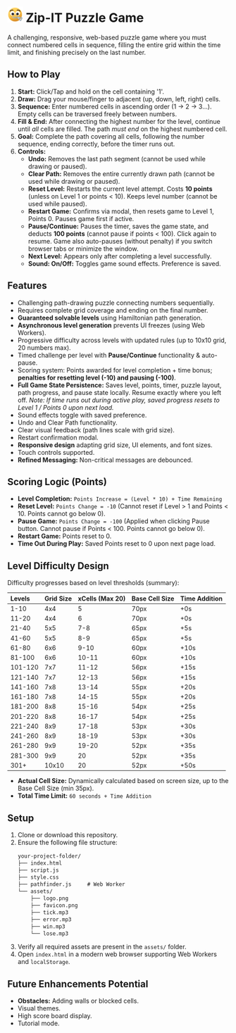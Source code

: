 # <img src="assets/logo.png" width="35"/> Zip-IT Puzzle Game

A challenging, responsive, web-based puzzle game where you must connect numbered cells in sequence, filling the entire grid within the time limit, and finishing precisely on the last number.

## How to Play

1.  **Start:** Click/Tap and hold on the cell containing '1'.
2.  **Draw:** Drag your mouse/finger to adjacent (up, down, left, right) cells.
3.  **Sequence:** Enter numbered cells in ascending order (1 -> 2 -> 3...). Empty cells can be traversed freely between numbers.
4.  **Fill & End:** After connecting the highest number for the level, continue until *all* cells are filled. The path *must end* on the highest numbered cell.
5.  **Goal:** Complete the path covering all cells, following the number sequence, ending correctly, before the timer runs out.
6.  **Controls:**
    *   **Undo:** Removes the last path segment (cannot be used while drawing or paused).
    *   **Clear Path:** Removes the entire currently drawn path (cannot be used while drawing or paused).
    *   **Reset Level:** Restarts the current level attempt. Costs **10 points** (unless on Level 1 or points < 10). Keeps level number (cannot be used while paused).
    *   **Restart Game:** Confirms via modal, then resets game to Level 1, Points 0. Pauses game first if active.
    *   **Pause/Continue:** Pauses the timer, saves the game state, and deducts **100 points** (cannot pause if points < 100). Click again to resume. Game also auto-pauses (without penalty) if you switch browser tabs or minimize the window.
    *   **Next Level:** Appears only after completing a level successfully.
    *   **Sound: On/Off:** Toggles game sound effects. Preference is saved.

## Features

*   Challenging path-drawing puzzle connecting numbers sequentially.
*   Requires complete grid coverage and ending on the final number.
*   **Guaranteed solvable levels** using Hamiltonian path generation.
*   **Asynchronous level generation** prevents UI freezes (using Web Workers).
*   Progressive difficulty across levels with updated rules (up to 10x10 grid, 20 numbers max).
*   Timed challenge per level with **Pause/Continue** functionality & auto-pause.
*   Scoring system: Points awarded for level completion + time bonus; **penalties for resetting level (-10) and pausing (-100)**.
*   **Full Game State Persistence:** Saves level, points, timer, puzzle layout, path progress, and pause state locally. Resume exactly where you left off. *Note: If time runs out during active play, saved progress resets to Level 1 / Points 0 upon next load.*
*   Sound effects toggle with saved preference.
*   Undo and Clear Path functionality.
*   Clear visual feedback (path lines scale with grid size).
*   Restart confirmation modal.
*   **Responsive design** adapting grid size, UI elements, and font sizes.
*   Touch controls supported.
*   **Refined Messaging:** Non-critical messages are debounced.

## Scoring Logic (Points)

*   **Level Completion:** `Points Increase = (Level * 10) + Time Remaining`
*   **Reset Level:** `Points Change = -10` (Cannot reset if Level > 1 and Points < 10. Points cannot go below 0).
*   **Pause Game:** `Points Change = -100` (Applied when clicking Pause button. Cannot pause if Points < 100. Points cannot go below 0).
*   **Restart Game:** Points reset to 0.
*   **Time Out During Play:** Saved Points reset to 0 upon next page load.

## Level Difficulty Design

Difficulty progresses based on level thresholds (summary):

| Levels    | Grid Size | xCells (Max 20) | Base Cell Size | Time Addition |
| :-------- | :-------- | :-------------- | :------------- | :------------ |
| 1-10      | 4x4       | 5               | 70px           | +0s           |
| 11-20     | 4x4       | 6               | 70px           | +0s           |
| 21-40     | 5x5       | 7-8             | 65px           | +5s           |
| 41-60     | 5x5       | 8-9             | 65px           | +5s           |
| 61-80     | 6x6       | 9-10            | 60px           | +10s          |
| 81-100    | 6x6       | 10-11           | 60px           | +10s          |
| 101-120   | 7x7       | 11-12           | 56px           | +15s          |
| 121-140   | 7x7       | 12-13           | 56px           | +15s          |
| 141-160   | 7x8       | 13-14           | 55px           | +20s          |
| 161-180   | 7x8       | 14-15           | 55px           | +20s          |
| 181-200   | 8x8       | 15-16           | 54px           | +25s          |
| 201-220   | 8x8       | 16-17           | 54px           | +25s          |
| 221-240   | 8x9       | 17-18           | 53px           | +30s          |
| 241-260   | 8x9       | 18-19           | 53px           | +30s          |
| 261-280   | 9x9       | 19-20           | 52px           | +35s          |
| 281-300   | 9x9       | 20              | 52px           | +35s          |
| 301+      | 10x10     | 20              | 52px           | +50s          |

*   **Actual Cell Size:** Dynamically calculated based on screen size, up to the Base Cell Size (min 35px).
*   **Total Time Limit:** `60 seconds + Time Addition`

## Setup

1.  Clone or download this repository.
2.  Ensure the following file structure:
    ```
    your-project-folder/
    ├── index.html
    ├── script.js
    ├── style.css
    ├── pathfinder.js     # Web Worker
    └── assets/
        ├── logo.png
        ├── favicon.png
        ├── tick.mp3
        ├── error.mp3
        ├── win.mp3
        └── lose.mp3
    ```
3.  Verify all required assets are present in the `assets/` folder.
4.  Open `index.html` in a modern web browser supporting Web Workers and `localStorage`.

## Future Enhancements Potential

*   **Obstacles:** Adding walls or blocked cells.
*   Visual themes.
*   High score board display.
*   Tutorial mode.